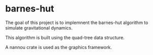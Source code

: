 # barnes-hut

The goal of this project is to implemnent the barnes-hut algorithm to simulate gravitational dynamics. 

This algorithm is built using the quad-tree data structure. 

A nannou crate is used as the graphics framework. 

